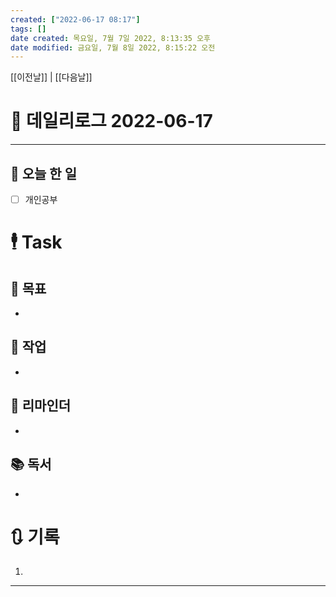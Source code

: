 ```yaml
---
created: ["2022-06-17 08:17"]
tags: []
date created: 목요일, 7월 7일 2022, 8:13:35 오후
date modified: 금요일, 7월 8일 2022, 8:15:22 오전
---
```


[[이전날]] | [[다음날]]

# 📅 데일리로그 2022-06-17
---
## 🔷 오늘 한 일
- [ ] 개인공부


# 🕴 Task
## 🎯 목표
-
 
## 🚀 작업
-
 
## 📕 리마인더
-
 
## 📚 독서
-
 

# 🔃 기록
1. 
---

